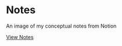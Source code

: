 # Notes

An image of my conceptual notes from Notion

[View Notes](Notes/Notes%20a61f38520e91467e8d968fa8795f3b5a.md)
